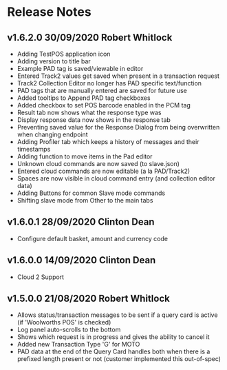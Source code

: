 # Release Notes

## v1.6.2.0 30/09/2020 Robert Whitlock
- Adding TestPOS application icon
- Adding version to title bar
- Example PAD tag is saved/viewable in editor
- Entered Track2 values get saved when present in a transaction request
- Track2 Collection Editor no longer has PAD specific text/function
- PAD tags that are manually entered are saved for future use
- Added tooltips to Append PAD tag checkboxes
- Added checkbox to set POS barcode enabled in the PCM tag
- Result tab now shows what the response type was
- Display response data now shows in the response tab
- Preventing saved value for the Response Dialog from being overwritten when changing endpoint
- Adding Profiler tab which keeps a history of messages and their timestamps
- Adding function to move items in the Pad editor
- Unknown cloud commands are now saved (to slave.json)
- Entered cloud commands are now editable (a la PAD/Track2)
- Spaces are now visible in cloud command entry (and collection editor data)
- Adding Buttons for common Slave mode commands
- Shifting slave mode from Other to the main tabs

## v1.6.0.1 28/09/2020 Clinton Dean
- Configure default basket, amount and currency code

## v1.6.0.0 14/09/2020 Clinton Dean
- Cloud 2 Support

## v1.5.0.0 21/08/2020 Robert Whitlock
- Allows status/transaction messages to be sent if a query card is active (if 'Woolworths POS' is checked)
- Log panel auto-scrolls to the bottom
- Shows which request is in progress and gives the ability to cancel it
- Added new Transaction Type 'G' for MOTO
- PAD data at the end of the Query Card handles both when there is a prefixed length present or not (customer implemented this out-of-spec)
